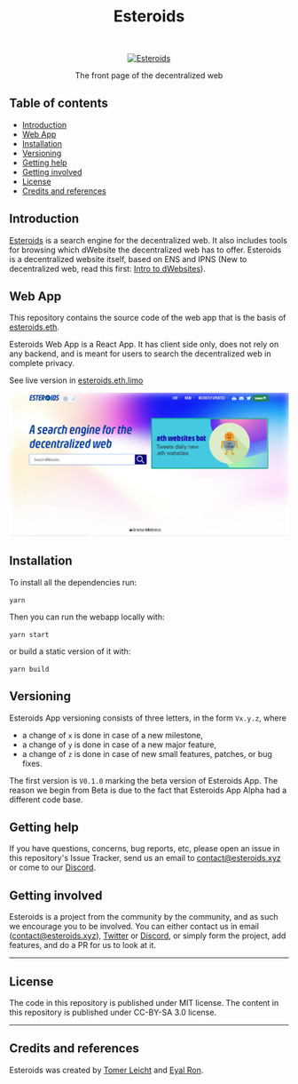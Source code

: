 <h1 align="center"> Esteroids </h1> <br>
<p align="center">
  <a href="https://esteroids.eth.limo/">
    <img alt="Esteroids" title="Esteroids" src="https://i.imgur.com/m4FxRku.png" width="150">
  </a>
</p>

<p align="center">
  The front page of the decentralized web
</p>

## Table of contents
* [Introduction](#introduction)
* [Web App](#web-app)
* [Installation](#installation)
* [Versioning](#versioning)
* [Getting help](#getting-help)
* [Getting involved](#getting-involved)
* [License](#license)
* [Credits and references](#credits-and-references)

## Introduction
[Esteroids](https://esteroids.eth.limo) is a search engine for the decentralized web. It also includes tools for browsing which dWebsite the decentralized web has to offer. Esteroids is a decentralized website itself, based on ENS and IPNS (New  to decentralized web, read this first: [Intro to dWebsites](http://blog.almonit.eth.link/2020-05-21/Introduction_to_Dwebsitse.html)).


## Web App
This repository contains the source code of the web app that is the basis of [esteroids.eth](https://esteroids.eth.limo).

Esteroids Web App is a React App. It has client side only, does not rely on any backend, and is meant for users to search the decentralized web in complete privacy.

See live version in [esteroids.eth.limo](https://esteroids.eth.limo)

![Site screenshot](./docs/images/esteroids-screenshot.jpg)


## Installation
To install all the dependencies run:

```yarn```

Then you can run the webapp locally with:

```yarn start``` 

or build a static version of it with: 

```yarn build```

## Versioning
Esteroids App versioning consists of three letters, in the form `Vx.y.z`, where

- a change of `x` is done in case of a new milestone,
- a change of `y` is done in case of a new major feature,
- a change of `z` is done in case of new small features, patches, or bug fixes.

The first version is `V0.1.0` marking the beta version of Esteroids App. The reason we begin from Beta is due to the fact that Esteroids App Alpha had a different code base. 

## Getting help
If you have questions, concerns, bug reports, etc, please open an issue in this repository's Issue Tracker, send us an email to contact@esteroids.xyz or come to our [Discord](https://discord.gg/9c2EWzjFzY).

## Getting involved
Esteroids is a project from the community by the community, and as such we encourage you to be involved. You can either contact us in email (contact@esteroids.xyz), [Twitter](https://twitter.com/e_steroids) or [Discord](https://discord.gg/9c2EWzjFzY), or simply form the project, add features, and do a PR for us to look at it.

----

## License
The code in this repository is published under MIT license. The content in this repository is published under CC-BY-SA 3.0 license.

----

## Credits and references

Esteroids was created by [Tomer Leicht](https://github.com/tomlightning) and [Eyal Ron](https://github.com/eyalron33).